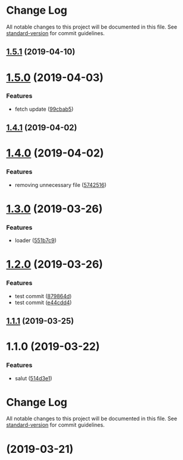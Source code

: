 # Change Log

All notable changes to this project will be documented in this file. See [standard-version](https://github.com/conventional-changelog/standard-version) for commit guidelines.

## [1.5.1](https://github.com/helenen/motus/compare/v1.5.0...v1.5.1) (2019-04-10)



# [1.5.0](https://github.com/helenen/motus/compare/v1.4.1...v1.5.0) (2019-04-03)


### Features

* fetch update ([99cbab5](https://github.com/helenen/motus/commit/99cbab5))



## [1.4.1](https://github.com/helenen/motus/compare/v1.4.0...v1.4.1) (2019-04-02)



# [1.4.0](https://github.com/helenen/motus/compare/v1.3.0...v1.4.0) (2019-04-02)


### Features

* removing unnecessary file ([5742516](https://github.com/helenen/motus/commit/5742516))



# [1.3.0](https://github.com/helenen/motus/compare/v1.2.0...v1.3.0) (2019-03-26)


### Features

* loader ([551b7c9](https://github.com/helenen/motus/commit/551b7c9))



# [1.2.0](https://github.com/helenen/motus/compare/v1.1.1...v1.2.0) (2019-03-26)


### Features

* test commit ([879864d](https://github.com/helenen/motus/commit/879864d))
* test commit ([e44cdd4](https://github.com/helenen/motus/commit/e44cdd4))



## [1.1.1](https://github.com/helenen/motus/compare/v1.1.0...v1.1.1) (2019-03-25)



# 1.1.0 (2019-03-22)


### Features

* salut ([514d3e1](https://github.com/helenen/motus/commit/514d3e1))



# Change Log

All notable changes to this project will be documented in this file. See [standard-version](https://github.com/conventional-changelog/standard-version) for commit guidelines.

#  (2019-03-21)
